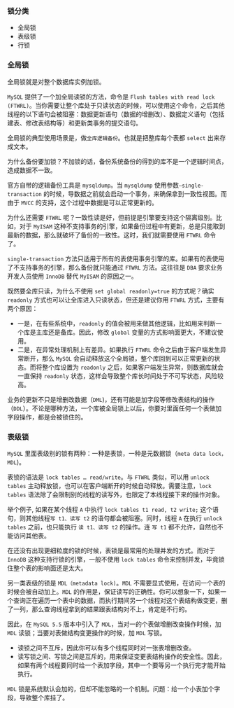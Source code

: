 ### 锁分类
- 全局锁
- 表级锁
- 行锁

### 全局锁

全局锁就是对整个数据库实例加锁。

`MySQL` 提供了一个加全局读锁的方法，命令是 `Flush tables with read lock (FTWRL)`。当你需要让整个库处于只读状态的时候，可以使用这个命令，之后其他线程的以下语句会被阻塞：数据更新语句（数据的增删改）、数据定义语句（包括建表、修改表结构等）和更新类事务的提交语句。

全局锁的典型使用场景是，做`全库逻辑备份`。也就是把整库每个表都 `select` 出来存成文本。

为什么备份要加锁？不加锁的话，备份系统备份的得到的库不是一个逻辑时间点，造成数据不一致。

官方自带的逻辑备份工具是 `mysqldump`。当 `mysqldump` 使用参数`–single-transaction` 的时候，导数据之前就会启动一个事务，来确保拿到一致性视图。而由于 `MVCC` 的支持，这个过程中数据是可以正常更新的。

为什么还需要 `FTWRL` 呢？一致性读是好，但前提是引擎要支持这个隔离级别。比如，对于 `MyISAM` 这种不支持事务的引擎，如果备份过程中有更新，总是只能取到最新的数据，那么就破坏了备份的一致性。这时，我们就需要使用 `FTWRL` 命令了。

`single-transaction` 方法只适用于所有的表使用事务引擎的库。如果有的表使用了不支持事务的引擎，那么备份就只能通过 `FTWRL` 方法。这往往是 `DBA` 要求业务开发人员使用 `InnoDB` 替代 `MyISAM` 的原因之一。


既然要全库只读，为什么不使用 `set global readonly=true` 的方式呢？确实 `readonly` 方式也可以让全库进入只读状态，但还是建议你用 `FTWRL` 方式，主要有两个原因：

- 一是，在有些系统中，`readonly` 的值会被用来做其他逻辑，比如用来判断一个库是主库还是备库。因此，修改 `global` 变量的方式影响面更大，不建议使用。
- 二是，在异常处理机制上有差异。如果执行 `FTWRL` 命令之后由于客户端发生异常断开，那么 `MySQL` 会自动释放这个全局锁，整个库回到可以正常更新的状态。而将整个库设置为 `readonly` 之后，如果客户端发生异常，则数据库就会一直保持 `readonly` 状态，这样会导致整个库长时间处于不可写状态，风险较高。

业务的更新不只是增删改数据（`DML`)，还有可能是加字段等修改表结构的操作（`DDL`）。不论是哪种方法，一个库被全局锁上以后，你要对里面任何一个表做加字段操作，都是会被锁住的。

### 表级锁

`MySQL` 里面表级别的锁有两种：一种是表锁，一种是元数据锁（`meta data lock，MDL`)。

表锁的语法是 `lock tables … read/write`。与 `FTWRL` 类似，可以用 `unlock tables` 主动释放锁，也可以在客户端断开的时候自动释放。需要注意，`lock tables` 语法除了会限制别的线程的读写外，也限定了本线程接下来的操作对象。

举个例子, 如果在某个线程 `A` 中执行 `lock tables t1 read, t2 write;` 这个语句，则其他线程`写 t1、读写 t2` 的语句都会被阻塞。同时，线程 `A` 在执行 `unlock tables` 之前，也只能执行 `读 t1、读写 t2` 的操作。连 `写 t1` 都不允许，自然也不能访问其他表。

在还没有出现更细粒度的锁的时候，表锁是最常用的处理并发的方式。而对于 `InnoDB` 这种支持行锁的引擎，一般不使用 `lock tables` 命令来控制并发，毕竟锁住整个表的影响面还是太大。

另一类表级的锁是 `MDL（metadata lock)`。`MDL` 不需要显式使用，在访问一个表的时候会被自动加上。`MDL` 的作用是，保证读写的正确性。你可以想象一下，如果一个查询正在遍历一个表中的数据，而执行期间另一个线程对这个表结构做变更，删了一列，那么查询线程拿到的结果跟表结构对不上，肯定是不行的。

因此，在 `MySQL 5.5` 版本中引入了 `MDL`，当对一的个表做增删改查操作时候，加 `MDL` 读锁；当要对表做结构变更操作的时候，加 `MDL` 写锁。

- 读锁之间不互斥，因此你可以有多个线程同时对一张表增删改查。
- 读写锁之间、写锁之间是互斥的，用来保证变更表结构操作的安全性。因此，如果有两个线程要同时给一个表加字段，其中一个要等另一个执行完才能开始执行。

`MDL` 锁是系统默认会加的，但却不能忽略的一个机制。问题：给一个小表加个字段，导致整个库挂了。

